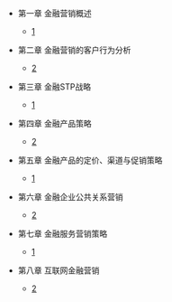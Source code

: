 * 第一章 金融营销概述
  * [1](pages/Index.md)


* 第二章 金融营销的客户行为分析
  * [2](pages/Index.md)


* 第三章 金融STP战略
  * [1](pages/Index.md)


* 第四章 金融产品策略
  * [2](pages/Index.md)


* 第五章 金融产品的定价、渠道与促销策略
  * [1](pages/Index.md)


* 第六章 金融企业公共关系营销
  * [2](pages/Index.md)


* 第七章 金融服务营销策略
  * [1](pages/Index.md)


* 第八章 互联网金融营销
  * [2](pages/Index.md)


  